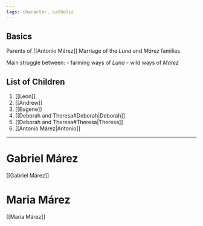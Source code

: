```yaml
---
tags: character, catholic
---
```

## Basics
Parents of [[Antonio Márez]]
Marriage of the *Luna* and *Márez* families

Main struggle between:
	- farming ways of *Luna*
	- wild ways of *Márez*

## List of Children
1. [[León]]
2. [[Andrew]]
3. [[Eugene]]
4. [[Deborah and Theresa#Deborah|Deborah]]
5. [[Deborah and Theresa#Theresa|Theresa]]
6. [[Antonio Márez|Antonio]]

---
# Gabriel Márez
[[Gabriel Márez]]
# Maria Márez
[[Maria Márez]]